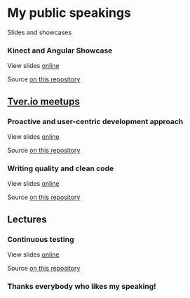 # My public speakings

Slides and showcases

### Kinect and Angular Showcase

View slides [online](http://j.mp/kinect-angular)

Source [on this repository](https://github.com/jonny-novikov/speaking/tree/master/kinect-angular-showcase)
 
## [Tver.io meetups](http://tver.io)

### Proactive and user-centric development approach

View slides [online](http://j.mp/proactive-speaking)

Source [on this repository](https://github.com/jonny-novikov/speaking/tree/master/proactive-approach)

### Writing quality and clean code

View slides [online](http://j.mp/quality-evolve)

Source [on this repository](https://github.com/jonny-novikov/speaking/tree/master/quality-evolve-showcase)

## Lectures

### Continuous testing

View slides [online](http://j.mp/continuous-test)

Source [on this repository](https://github.com/jonny-novikov/speaking/tree/master/continuous-testing)

### Thanks everybody who likes my speaking!
